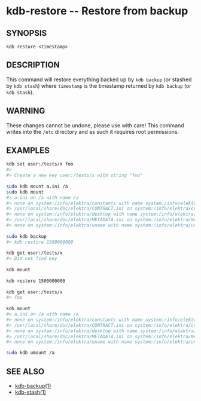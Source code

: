 # kdb-restore -- Restore from backup

## SYNOPSIS

`kdb restore <timestamp>`

## DESCRIPTION

This command will restore everything backed up by `kdb backup` (or stashed by `kdb stash`)
where `timestamp` is the timestamp returned by `kdb backup` (or `kdb stash`).

## WARNING

These changes cannot be undone, please use with care!
This command writes into the `/etc` directory and as such it requires root permissions.

## EXAMPLES

```sh
kdb set user:/tests/x foo
#>
#> Create a new key user:/tests/x with string "foo"
 
sudo kdb mount a.ini /a
sudo kdb mount
#> a.ini on /a with name /a
#> none on system:/info/elektra/constants with name system:/info/elektra/constants
#> /usr/local/share/doc/elektra/CONTRACT.ini on system:/info/elektra/contract/#0 with name system:/info/elektra/contract/#0
#> none on system:/info/elektra/desktop with name system:/info/elektra/desktop
#> /usr/local/share/doc/elektra/METADATA.ini on system:/info/elektra/metadata/#0 with name system:/info/elektra/metadata/#0
#> none on system:/info/elektra/uname with name system:/info/elektra/uname
 
sudo kdb backup
#> kdb restore 1500000000
 
kdb get user:/tests/x
#> Did not find key
 
kdb mount
 
kdb restore 1500000000
 
kdb get user:/tests/x
#> foo
 
kdb mount
#> a.ini on /a with name /a
#> none on system:/info/elektra/constants with name system:/info/elektra/constants
#> /usr/local/share/doc/elektra/CONTRACT.ini on system:/info/elektra/contract/#0 with name system:/info/elektra/contract/#0
#> none on system:/info/elektra/desktop with name system:/info/elektra/desktop
#> /usr/local/share/doc/elektra/METADATA.ini on system:/info/elektra/metadata/#0 with name system:/info/elektra/metadata/#0
#> none on system:/info/elektra/uname with name system:/info/elektra/uname

sudo kdb umount /a
```

## SEE ALSO

- [kdb-backup(1)](kdb-backup.md)
- [kdb-stash(1)](kdb-stash.md)
